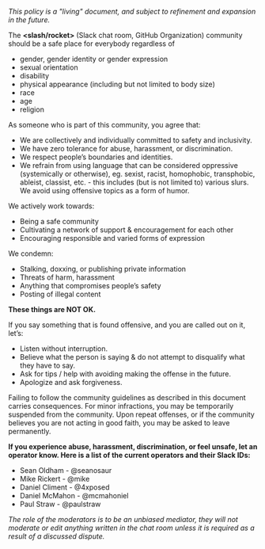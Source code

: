 *This policy is a "living" document, and subject to refinement and expansion in the future.*

The **\<slash/rocket>** (Slack chat room, GitHub Organization) community should be a safe place for everybody regardless of

- gender, gender identity or gender expression 
- sexual orientation
- disability
- physical appearance (including but not limited to body size)
- race
- age
- religion

As someone who is part of this community, you agree that:

* We are collectively and individually committed to safety and inclusivity.
* We have zero tolerance for abuse, harassment, or discrimination.
* We respect people’s boundaries and identities.
* We refrain from using language that can be considered oppressive (systemically or otherwise), eg. sexist, racist, homophobic, transphobic, ableist, classist, etc. - this includes (but is not limited to) various slurs.
We avoid using offensive topics as a form of humor.


We actively work towards:

* Being a safe community
* Cultivating a network of support & encouragement for each other
* Encouraging responsible and varied forms of expression


We condemn:

* Stalking, doxxing, or publishing private information
* Threats of harm, harassment
* Anything that compromises people’s safety
* Posting of illegal content

**These things are NOT OK.**

If you say something that is found offensive, and you are called out on it, let’s:

* Listen without interruption.
* Believe what the person is saying & do not attempt to disqualify what they have to say.
* Ask for tips / help with avoiding making the offense in the future.
* Apologize and ask forgiveness.

Failing to follow the community guidelines as described in this document carries consequences. For minor infractions, you may be temporarily suspended from the community. Upon repeat offenses, or if the community believes you are not acting in good faith, you may be asked to leave permanently.


**If you experience abuse, harassment, discrimination, or feel unsafe, let an operator know. Here is a list of the current operators and their Slack IDs:**

* Sean Oldham - @seanosaur
* Mike Rickert  - @mike
* Daniel Climent - @4xposed
* Daniel McMahon - @mcmahoniel
* Paul Straw - @paulstraw

*The role of the moderators is to be an unbiased mediator, they will not moderate or edit anything written in the chat room unless it is required as a result of a discussed dispute.*
